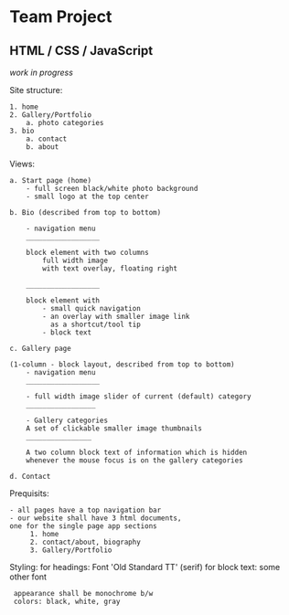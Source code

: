 # Team Project
## HTML / CSS / JavaScript

_work in progress_

Site structure:

    1. home
    2. Gallery/Portfolio
        a. photo categories
    3. bio 
        a. contact
        b. about


Views:
    
    a. Start page (home)
        - full screen black/white photo background
        - small logo at the top center

    b. Bio (described from top to bottom)

        - navigation menu
        __________________

        block element with two columns
            full width image
            with text overlay, floating right

        __________________

        block element with
            - small quick navigation
            - an overlay with smaller image link
              as a shortcut/tool tip
            - block text

    c. Gallery page

    (1-column - block layout, described from top to bottom)
        - navigation menu
        __________________

        - full width image slider of current (default) category
        _________________

        - Gallery categories
        A set of clickable smaller image thumbnails
        ________________

        A two column block text of information which is hidden
        whenever the mouse focus is on the gallery categories

    d. Contact
    


Prequisits:

    - all pages have a top navigation bar
    - our website shall have 3 html documents,
    one for the single page app sections
         1. home
         2. contact/about, biography
         3. Gallery/Portfolio


Styling: 
    for headings:
        Font 'Old Standard TT' (serif)
    for block text:
        some other font

     appearance shall be monochrome b/w
     colors: black, white, gray
